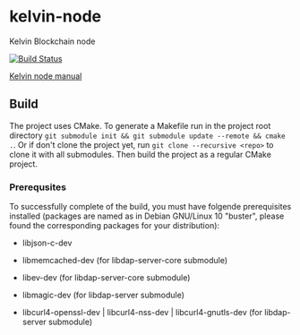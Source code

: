 # kelvin-node
Kelvin Blockchain node

[![Build Status](https://travis-ci.com/cellframe/kelvin-node.svg?branch=master)](https://travis-ci.com/cellframe/kelvin-node)

[Kelvin node manual](https://github.com/cellframe/kelvin-node/wiki/Kelvin-Node)

## Build

The project uses CMake. To generate a Makefile run in the project root directory `git submodule init && git submodule update --remote && cmake .`.
Or if don't clone the project yet, run `git clone --recursive <repo>` to clone it with all submodules. Then build the project as a regular CMake project.

### Prerequsites

To successfully complete of the build, you must have folgende prerequisites installed (packages are named as in Debian GNU/Linux 10 "buster", please found the corresponding packages for your distribution):

* libjson-c-dev

* libmemcached-dev (for libdap-server-core submodule)

* libev-dev (for libdap-server-core submodule)

* libmagic-dev (for libdap-server submodule)

* libcurl4-openssl-dev | libcurl4-nss-dev | libcurl4-gnutls-dev (for libdap-server submodule)
